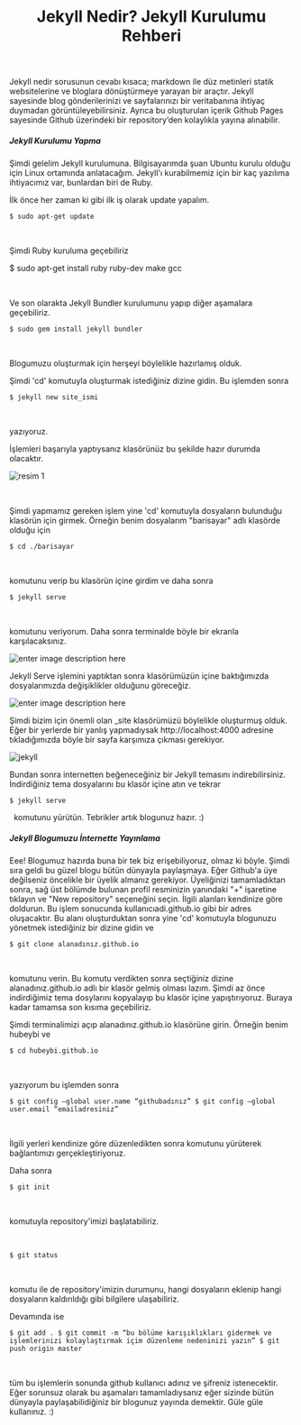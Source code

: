 ﻿---
title: Jekyll Nedir? Jekyll Kurulumu Rehberi
category: blog
last_modified_at: 2017-06-21
---

Jekyll nedir sorusunun cevabı kısaca; markdown ile düz metinleri  statik websitelerine ve bloglara dönüştürmeye yarayan bir araçtır. Jekyll sayesinde blog gönderilerinizi ve sayfalarınızı bir veritabanına ihtiyaç duymadan görüntüleyebilirsiniz. Ayrıca bu oluşturulan içerik Github Pages sayesinde Github üzerindeki bir repository’den kolaylıkla yayına alınabilir.
<h5>Jekyll Kurulumu Yapma</h5>
Şimdi gelelim Jekyll kurulumuna. Bilgisayarımda şuan Ubuntu kurulu olduğu için Linux ortamında anlatacağım. Jekyll'ı kurabilmemiz için bir kaç yazılıma ihtiyacımız var, bunlardan biri de Ruby.

İlk önce her zaman ki gibi ilk iş olarak update yapalım.

    $ sudo apt-get update

&nbsp;

Şimdi Ruby kuruluma geçebiliriz

$ sudo apt-get install ruby ruby-dev make gcc

&nbsp;

Ve son olarakta Jekyll Bundler kurulumunu yapıp diğer aşamalara geçebiliriz.

    $ sudo gem install jekyll bundler

&nbsp;

Blogumuzu oluşturmak için herşeyi böylelikle hazırlamış olduk.

Şimdi 'cd' komutuyla oluşturmak istediğiniz dizine gidin. Bu işlemden sonra

    $ jekyll new site_ismi

&nbsp;

yazıyoruz.

İşlemleri başarıyla yaptıysanız klasörünüz bu şekilde hazır durumda olacaktır.

![resim 1](https://www.hubeybi.com/wp-content/uploads/2017/06/jekyll1.png)

&nbsp;

Şimdi yapmamız gereken işlem yine 'cd' komutuyla dosyaların bulunduğu klasörün için girmek. Örneğin benim dosyalarım "barisayar" adlı klasörde olduğu için

    $ cd ./barisayar

&nbsp;

komutunu verip bu klasörün içine girdim ve daha sonra

    $ jekyll serve

&nbsp;

komutunu veriyorum. Daha sonra terminalde böyle bir ekranla karşılacaksınız.

![enter image description here](https://www.hubeybi.com/wp-content/uploads/2017/06/jekyll2.png)

Jekyll Serve işlemini yaptıktan sonra klasörümüzün içine baktığımızda dosyalarımızda değişiklikler olduğunu göreceğiz.

![enter image description here](https://www.hubeybi.com/wp-content/uploads/2017/06/jekyll3.png)

Şimdi bizim için önemli olan _site klasörümüzü böylelikle oluşturmuş olduk. Eğer bir yerlerde bir yanlış yapmadıysak http://localhost:4000 adresine tıkladığımızda böyle bir sayfa karşımıza çıkması gerekiyor.

![jekyll](https://www.hubeybi.com/wp-content/uploads/2017/06/jekyll4.png)

Bundan sonra internetten beğeneceğiniz bir Jekyll temasını indirebilirsiniz. İndirdiğiniz tema dosyalarını bu klasör içine atın ve tekrar

    $ jekyll serve

&nbsp;
komutunu yürütün. Tebrikler artık blogunuz hazır. :)
<h5>Jekyll Blogumuzu İnternette Yayınlama</h5>
Eee! Blogumuz hazırda buna bir tek biz erişebiliyoruz, olmaz ki böyle. Şimdi sıra geldi bu güzel blogu bütün dünyayla paylaşmaya. Eğer Github'a üye değilseniz öncelikle bir üyelik almanız gerekiyor. Üyeliğinizi tamamladıktan sonra, sağ üst bölümde bulunan profil resminizin yanındaki "+" işaretine tıklayın ve "New repository" seçeneğini seçin. İlgili alanları kendinize göre doldurun. Bu işlem sonucunda kullanıcıadi.github.io gibi bir adres oluşacaktır. Bu alanı oluşturduktan sonra yine 'cd' komutuyla blogunuzu yönetmek istediğiniz bir dizine gidin ve

    $ git clone alanadınız.github.io

&nbsp;

komutunu verin. Bu komutu verdikten sonra seçtiğiniz dizine alanadınız.github.io adlı bir klasör gelmiş olması lazım. Şimdi az önce indirdiğimiz tema dosylarını kopyalayıp bu klasör içine yapıştırıyoruz. Buraya kadar tamamsa son kısıma geçebiliriz.

Şimdi terminalimizi açıp alanadınız.github.io klasörüne girin. Örneğin benim hubeybi ve

    $ cd hubeybi.github.io

&nbsp;

yazıyorum bu işlemden sonra

    $ git config –global user.name “githubadınız” $ git config –global user.email “emailadresiniz”

&nbsp;

İlgili yerleri kendinize göre düzenledikten sonra komutunu yürüterek bağlantımızı gerçekleştiriyoruz.

Daha sonra

    $ git init

&nbsp;

komutuyla repository'imizi başlatabiliriz.

&nbsp;

    $ git status

&nbsp;

komutu ile de repository'imizin durumunu, hangi dosyaların eklenip hangi dosyaların kaldırıldığı gibi bilgilere ulaşabiliriz.

Devamında ise

    $ git add . $ git commit -m “bu bölüme karışıklıkları gidermek ve işlemlerinizi kolaylaştırmak içim düzenleme nedeninizi yazın” $ git push origin master

&nbsp;

tüm bu işlemlerin sonunda github kullanıcı adınız ve şifreniz istenecektir. Eğer sorunsuz olarak bu aşamaları tamamladıysanız eğer sizinde bütün dünyayla paylaşabilidiğiniz bir blogunuz yayında demektir. Güle güle kullanınız. :)